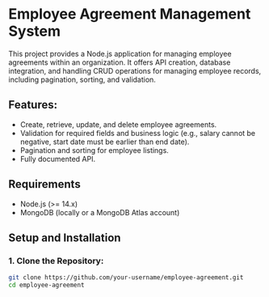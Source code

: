 # Employee Agreement Management System

This project provides a Node.js application for managing employee agreements within an organization. It offers API creation, database integration, and handling CRUD operations for managing employee records, including pagination, sorting, and validation.

## Features:
- Create, retrieve, update, and delete employee agreements.
- Validation for required fields and business logic (e.g., salary cannot be negative, start date must be earlier than end date).
- Pagination and sorting for employee listings.
- Fully documented API.

## Requirements

- Node.js (>= 14.x)
- MongoDB (locally or a MongoDB Atlas account)

## Setup and Installation

### 1. Clone the Repository:
```bash
git clone https://github.com/your-username/employee-agreement.git
cd employee-agreement
